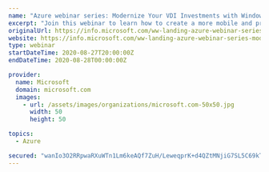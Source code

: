 ```yaml
---
name: "Azure webinar series: Modernize Your VDI Investments with Windows Virtual Desktop"
excerpt: "Join this webinar to learn how to create a more mobile and productive workforce by extending your Citrix, VMware, and Remote Desktop Services investments to Windows Virtual Desktop. "
originalUrl: https://info.microsoft.com/ww-landing-azure-webinar-series-modernize-your-vdi-investments-with-windows-virtual-desktop.html
website: https://info.microsoft.com/ww-landing-azure-webinar-series-modernize-your-vdi-investments-with-windows-virtual-desktop.html
type: webinar
startDateTime: 2020-08-27T20:00:00Z
endDateTime: 2020-08-28T00:00:00Z

provider:
  name: Microsoft
  domain: microsoft.com
  images:
    - url: /assets/images/organizations/microsoft.com-50x50.jpg
      width: 50
      height: 50

topics:
  - Azure

secured: "wanIo3O2RRpwaRXuWTn1Lm6keAQf7ZuH/LeweqprK+d4QZtMNjiG7SL5C69kTyHLIGZfBiBkG7y5YHUIFh9RhIcnySy1EaYXsS6fRDY7ZD+U7lGzzSYAQVI3uP06OlhtkjnJ3V8ECBpijaw5433eXwSF000SnyvaA5tCnzqxPylclcnRlAtAVJ/CRKXMjZsFFq/Gz4QwQk0eCdkfI0EEn84UrRgD+YvRkxY1xQ2kjozzFJQk5Ci3WDw3DbtnI+uUBHuboFjvNhSedgHv5VxuU8I6UndQc06w4GjESEGDQEpT3NKbG3484bye6QNJWg6c8aRy3TH2U4AILBtZIXPvng==;6wrZCsvpP3yaDJKroJO4PA=="
---
```


